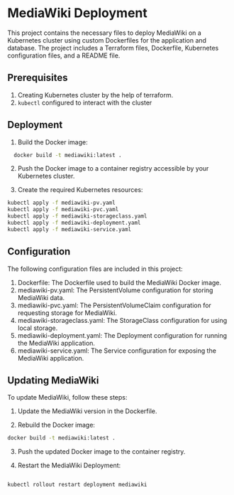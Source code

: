 
# MediaWiki Deployment

This project contains the necessary files to deploy MediaWiki on a Kubernetes cluster using custom Dockerfiles for the application and database. The project includes a Terraform files, Dockerfile, Kubernetes configuration files, and a README file.


## Prerequisites

1. Creating Kubernetes cluster by the help of terraform.
2. `kubectl` configured to interact with the cluster

## Deployment

1. Build the Docker image:

```bash
  docker build -t mediawiki:latest .
```

2. Push the Docker image to a container registry accessible by your Kubernetes cluster.

3. Create the required Kubernetes resources:

```bash
kubectl apply -f mediawiki-pv.yaml
kubectl apply -f mediawiki-pvc.yaml
kubectl apply -f mediawiki-storageclass.yaml
kubectl apply -f mediawiki-deployment.yaml
kubectl apply -f mediawiki-service.yaml
```


## Configuration
The following configuration files are included in this project:

1. Dockerfile: The Dockerfile used to build the MediaWiki Docker image.
2. mediawiki-pv.yaml: The PersistentVolume configuration for storing MediaWiki data.
3. mediawiki-pvc.yaml: The PersistentVolumeClaim configuration for requesting storage for MediaWiki.
4. mediawiki-storageclass.yaml: The StorageClass configuration for using local storage.
5. mediawiki-deployment.yaml: The Deployment configuration for running the MediaWiki application.
6. mediawiki-service.yaml: The Service configuration for exposing the MediaWiki application.
## Updating MediaWiki

To update MediaWiki, follow these steps:

1. Update the MediaWiki version in the Dockerfile.

2. Rebuild the Docker image:

```bash
docker build -t mediawiki:latest .

```

3. Push the updated Docker image to the container registry.

4. Restart the MediaWiki Deployment:

```bash

kubectl rollout restart deployment mediawiki

```
